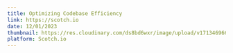 ```yaml
---
title: Optimizing Codebase Efficiency
link: https://scotch.io
date: 12/01/2023
thumbnail: https://res.cloudinary.com/ds8bd6wxr/image/upload/v1713469663/my-portfolio/article_r2raxp.png
platform: Scotch.io
---
```

